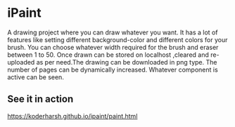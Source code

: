 # iPaint

A drawing project where you can draw whatever you want.
It has a lot of features like setting different background-color
and different colors for your brush. You can choose whatever width 
required for the brush and eraser between 1 to 50. Once drawn can 
be stored on localhost ,cleared and re-uploaded as per need.The
drawing can be downloaded in png type. The number of pages can be
dynamically increased. Whatever component is active can be seen.

## See it in action

https://koderharsh.github.io/ipaint/paint.html
